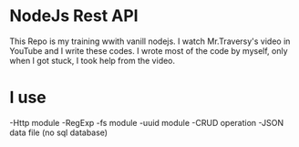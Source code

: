 # NodeJs Rest API
This Repo is my training wwith vanill nodejs. I watch Mr.Traversy's
video in YouTube and I write these codes. I wrote most of the code
by myself, only when I got stuck, I took help from the video.

# I use
-Http module
-RegExp
-fs module
-uuid module
-CRUD operation
-JSON data file (no sql database)